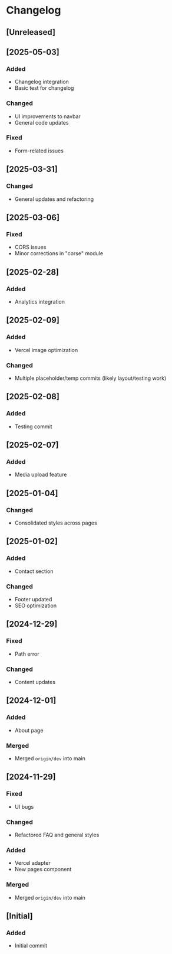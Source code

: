 # Changelog

## [Unreleased]

## [2025-05-03]

### Added

- Changelog integration
- Basic test for changelog

### Changed

- UI improvements to navbar
- General code updates

### Fixed

- Form-related issues

## [2025-03-31]

### Changed

- General updates and refactoring

## [2025-03-06]

### Fixed

- CORS issues
- Minor corrections in "corse" module

## [2025-02-28]

### Added

- Analytics integration

## [2025-02-09]

### Added

- Vercel image optimization

### Changed

- Multiple placeholder/temp commits (likely layout/testing work)

## [2025-02-08]

### Added

- Testing commit

## [2025-02-07]

### Added

- Media upload feature

## [2025-01-04]

### Changed

- Consolidated styles across pages

## [2025-01-02]

### Added

- Contact section

### Changed

- Footer updated
- SEO optimization

## [2024-12-29]

### Fixed

- Path error

### Changed

- Content updates

## [2024-12-01]

### Added

- About page

### Merged

- Merged `origin/dev` into main

## [2024-11-29]

### Fixed

- UI bugs

### Changed

- Refactored FAQ and general styles

### Added

- Vercel adapter
- New pages component

### Merged

- Merged `origin/dev` into main

## [Initial]

### Added

- Initial commit
